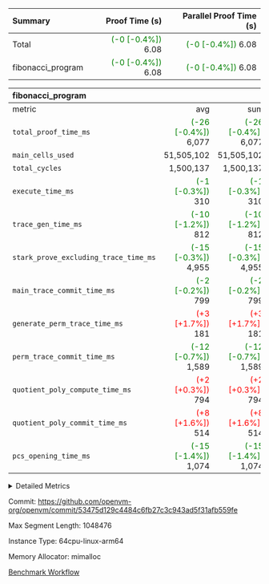 | Summary | Proof Time (s) | Parallel Proof Time (s) |
|:---|---:|---:|
| Total | <span style='color: green'>(-0 [-0.4%])</span> 6.08 | <span style='color: green'>(-0 [-0.4%])</span> 6.08 |
| fibonacci_program | <span style='color: green'>(-0 [-0.4%])</span> 6.08 | <span style='color: green'>(-0 [-0.4%])</span> 6.08 |


| fibonacci_program |||||
|:---|---:|---:|---:|---:|
|metric|avg|sum|max|min|
| `total_proof_time_ms ` | <span style='color: green'>(-26 [-0.4%])</span> 6,077 | <span style='color: green'>(-26 [-0.4%])</span> 6,077 | <span style='color: green'>(-26 [-0.4%])</span> 6,077 | <span style='color: green'>(-26 [-0.4%])</span> 6,077 |
| `main_cells_used     ` |  51,505,102 |  51,505,102 |  51,505,102 |  51,505,102 |
| `total_cycles        ` |  1,500,137 |  1,500,137 |  1,500,137 |  1,500,137 |
| `execute_time_ms     ` | <span style='color: green'>(-1 [-0.3%])</span> 310 | <span style='color: green'>(-1 [-0.3%])</span> 310 | <span style='color: green'>(-1 [-0.3%])</span> 310 | <span style='color: green'>(-1 [-0.3%])</span> 310 |
| `trace_gen_time_ms   ` | <span style='color: green'>(-10 [-1.2%])</span> 812 | <span style='color: green'>(-10 [-1.2%])</span> 812 | <span style='color: green'>(-10 [-1.2%])</span> 812 | <span style='color: green'>(-10 [-1.2%])</span> 812 |
| `stark_prove_excluding_trace_time_ms` | <span style='color: green'>(-15 [-0.3%])</span> 4,955 | <span style='color: green'>(-15 [-0.3%])</span> 4,955 | <span style='color: green'>(-15 [-0.3%])</span> 4,955 | <span style='color: green'>(-15 [-0.3%])</span> 4,955 |
| `main_trace_commit_time_ms` | <span style='color: green'>(-2 [-0.2%])</span> 799 | <span style='color: green'>(-2 [-0.2%])</span> 799 | <span style='color: green'>(-2 [-0.2%])</span> 799 | <span style='color: green'>(-2 [-0.2%])</span> 799 |
| `generate_perm_trace_time_ms` | <span style='color: red'>(+3 [+1.7%])</span> 181 | <span style='color: red'>(+3 [+1.7%])</span> 181 | <span style='color: red'>(+3 [+1.7%])</span> 181 | <span style='color: red'>(+3 [+1.7%])</span> 181 |
| `perm_trace_commit_time_ms` | <span style='color: green'>(-12 [-0.7%])</span> 1,589 | <span style='color: green'>(-12 [-0.7%])</span> 1,589 | <span style='color: green'>(-12 [-0.7%])</span> 1,589 | <span style='color: green'>(-12 [-0.7%])</span> 1,589 |
| `quotient_poly_compute_time_ms` | <span style='color: red'>(+2 [+0.3%])</span> 794 | <span style='color: red'>(+2 [+0.3%])</span> 794 | <span style='color: red'>(+2 [+0.3%])</span> 794 | <span style='color: red'>(+2 [+0.3%])</span> 794 |
| `quotient_poly_commit_time_ms` | <span style='color: red'>(+8 [+1.6%])</span> 514 | <span style='color: red'>(+8 [+1.6%])</span> 514 | <span style='color: red'>(+8 [+1.6%])</span> 514 | <span style='color: red'>(+8 [+1.6%])</span> 514 |
| `pcs_opening_time_ms ` | <span style='color: green'>(-15 [-1.4%])</span> 1,074 | <span style='color: green'>(-15 [-1.4%])</span> 1,074 | <span style='color: green'>(-15 [-1.4%])</span> 1,074 | <span style='color: green'>(-15 [-1.4%])</span> 1,074 |



<details>
<summary>Detailed Metrics</summary>

| group | num_segments | keygen_time_ms | commit_exe_time_ms |
| --- | --- | --- | --- |
| fibonacci_program | 1 | 344 | 5 | 

| group | air_name | quotient_deg | interactions | constraints |
| --- | --- | --- | --- | --- |
| fibonacci_program | AccessAdapterAir<16> | 2 | 5 | 14 | 
| fibonacci_program | AccessAdapterAir<2> | 2 | 5 | 14 | 
| fibonacci_program | AccessAdapterAir<32> | 2 | 5 | 14 | 
| fibonacci_program | AccessAdapterAir<4> | 2 | 5 | 14 | 
| fibonacci_program | AccessAdapterAir<64> | 2 | 5 | 14 | 
| fibonacci_program | AccessAdapterAir<8> | 2 | 5 | 14 | 
| fibonacci_program | BitwiseOperationLookupAir<8> | 2 | 2 | 4 | 
| fibonacci_program | MemoryMerkleAir<8> | 2 | 4 | 40 | 
| fibonacci_program | PersistentBoundaryAir<8> | 2 | 3 | 6 | 
| fibonacci_program | PhantomAir | 2 | 3 | 5 | 
| fibonacci_program | Poseidon2PeripheryAir<BabyBearParameters>, 1> | 2 | 1 | 286 | 
| fibonacci_program | ProgramAir | 1 | 1 | 4 | 
| fibonacci_program | RangeTupleCheckerAir<2> | 1 | 1 | 4 | 
| fibonacci_program | VariableRangeCheckerAir | 1 | 1 | 4 | 
| fibonacci_program | VmAirWrapper<Rv32BaseAluAdapterAir, BaseAluCoreAir<4, 8> | 2 | 19 | 43 | 
| fibonacci_program | VmAirWrapper<Rv32BaseAluAdapterAir, LessThanCoreAir<4, 8> | 2 | 17 | 39 | 
| fibonacci_program | VmAirWrapper<Rv32BaseAluAdapterAir, ShiftCoreAir<4, 8> | 2 | 23 | 90 | 
| fibonacci_program | VmAirWrapper<Rv32BranchAdapterAir, BranchEqualCoreAir<4> | 2 | 11 | 25 | 
| fibonacci_program | VmAirWrapper<Rv32BranchAdapterAir, BranchLessThanCoreAir<4, 8> | 2 | 13 | 41 | 
| fibonacci_program | VmAirWrapper<Rv32CondRdWriteAdapterAir, Rv32JalLuiCoreAir> | 2 | 10 | 22 | 
| fibonacci_program | VmAirWrapper<Rv32HintStoreAdapterAir, Rv32HintStoreCoreAir> | 2 | 15 | 17 | 
| fibonacci_program | VmAirWrapper<Rv32JalrAdapterAir, Rv32JalrCoreAir> | 2 | 16 | 20 | 
| fibonacci_program | VmAirWrapper<Rv32LoadStoreAdapterAir, LoadSignExtendCoreAir<4, 8> | 2 | 18 | 33 | 
| fibonacci_program | VmAirWrapper<Rv32LoadStoreAdapterAir, LoadStoreCoreAir<4> | 2 | 17 | 38 | 
| fibonacci_program | VmAirWrapper<Rv32MultAdapterAir, DivRemCoreAir<4, 8> | 2 | 25 | 88 | 
| fibonacci_program | VmAirWrapper<Rv32MultAdapterAir, MulHCoreAir<4, 8> | 2 | 24 | 38 | 
| fibonacci_program | VmAirWrapper<Rv32MultAdapterAir, MultiplicationCoreAir<4, 8> | 2 | 19 | 26 | 
| fibonacci_program | VmAirWrapper<Rv32RdWriteAdapterAir, Rv32AuipcCoreAir> | 2 | 11 | 15 | 
| fibonacci_program | VmConnectorAir | 2 | 3 | 9 | 

| group | air_name | segment | rows | prep_cols | perm_cols | main_cols | cells |
| --- | --- | --- | --- | --- | --- | --- | --- |
| fibonacci_program | AccessAdapterAir<8> | 0 | 64 |  | 24 | 17 | 2,624 | 
| fibonacci_program | BitwiseOperationLookupAir<8> | 0 | 65,536 | 3 | 8 | 2 | 655,360 | 
| fibonacci_program | MemoryMerkleAir<8> | 0 | 512 |  | 20 | 32 | 26,624 | 
| fibonacci_program | PersistentBoundaryAir<8> | 0 | 64 |  | 12 | 20 | 2,048 | 
| fibonacci_program | PhantomAir | 0 | 2 |  | 12 | 6 | 36 | 
| fibonacci_program | Poseidon2PeripheryAir<BabyBearParameters>, 1> | 0 | 256 |  | 8 | 300 | 78,848 | 
| fibonacci_program | ProgramAir | 0 | 4,096 |  | 8 | 10 | 73,728 | 
| fibonacci_program | RangeTupleCheckerAir<2> | 0 | 524,288 | 2 | 8 | 1 | 4,718,592 | 
| fibonacci_program | VariableRangeCheckerAir | 0 | 262,144 | 2 | 8 | 1 | 2,359,296 | 
| fibonacci_program | VmAirWrapper<Rv32BaseAluAdapterAir, BaseAluCoreAir<4, 8> | 0 | 1,048,576 |  | 80 | 36 | 121,634,816 | 
| fibonacci_program | VmAirWrapper<Rv32BaseAluAdapterAir, LessThanCoreAir<4, 8> | 0 | 524,288 |  | 40 | 37 | 40,370,176 | 
| fibonacci_program | VmAirWrapper<Rv32BaseAluAdapterAir, ShiftCoreAir<4, 8> | 0 | 2 |  | 52 | 53 | 210 | 
| fibonacci_program | VmAirWrapper<Rv32BranchAdapterAir, BranchEqualCoreAir<4> | 0 | 262,144 |  | 48 | 26 | 19,398,656 | 
| fibonacci_program | VmAirWrapper<Rv32BranchAdapterAir, BranchLessThanCoreAir<4, 8> | 0 | 8 |  | 56 | 32 | 704 | 
| fibonacci_program | VmAirWrapper<Rv32CondRdWriteAdapterAir, Rv32JalLuiCoreAir> | 0 | 131,072 |  | 44 | 18 | 8,126,464 | 
| fibonacci_program | VmAirWrapper<Rv32HintStoreAdapterAir, Rv32HintStoreCoreAir> | 0 | 4 |  | 36 | 26 | 248 | 
| fibonacci_program | VmAirWrapper<Rv32JalrAdapterAir, Rv32JalrCoreAir> | 0 | 16 |  | 36 | 28 | 1,024 | 
| fibonacci_program | VmAirWrapper<Rv32LoadStoreAdapterAir, LoadStoreCoreAir<4> | 0 | 32 |  | 72 | 40 | 3,584 | 
| fibonacci_program | VmAirWrapper<Rv32RdWriteAdapterAir, Rv32AuipcCoreAir> | 0 | 16 |  | 28 | 21 | 784 | 
| fibonacci_program | VmConnectorAir | 0 | 2 | 1 | 12 | 4 | 32 | 

| group | segment | trace_gen_time_ms | total_proof_time_ms | total_cycles | total_cells | stark_prove_excluding_trace_time_ms | quotient_poly_compute_time_ms | quotient_poly_commit_time_ms | perm_trace_commit_time_ms | pcs_opening_time_ms | main_trace_commit_time_ms | main_cells_used | generate_perm_trace_time_ms | execute_time_ms |
| --- | --- | --- | --- | --- | --- | --- | --- | --- | --- | --- | --- | --- | --- | --- |
| fibonacci_program | 0 | 812 | 6,077 | 1,500,137 | 197,453,854 | 4,955 | 794 | 514 | 1,589 | 1,074 | 799 | 51,505,102 | 181 | 310 | 

</details>


Commit: https://github.com/openvm-org/openvm/commit/53475d129c4484c6fb27c3c943ad5f31afb559fe

Max Segment Length: 1048476

Instance Type: 64cpu-linux-arm64

Memory Allocator: mimalloc

[Benchmark Workflow](https://github.com/openvm-org/openvm/actions/runs/12702932139)
